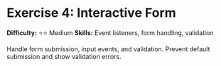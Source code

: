 # Exercise 4: Interactive Form
**Difficulty:** ⭐⭐ Medium
**Skills:** Event listeners, form handling, validation

Handle form submission, input events, and validation. Prevent default submission and show validation errors.
